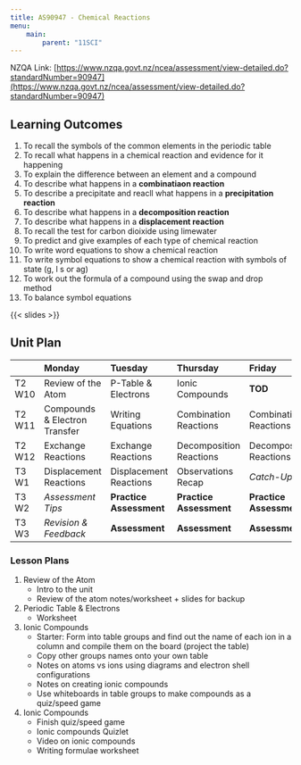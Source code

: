 ```yaml
---
title: AS90947 - Chemical Reactions
menu:
    main:
        parent: "11SCI"
---
```


NZQA Link: [https://www.nzqa.govt.nz/ncea/assessment/view-detailed.do?standardNumber=90947](https://www.nzqa.govt.nz/ncea/assessment/view-detailed.do?standardNumber=90947)

## Learning Outcomes

1. To recall the symbols of the common elements in the periodic table
2. To recall what happens in a chemical reaction and evidence for it happening
3. To explain the difference between an element and a compound
4. To describe what happens in a __combinatiaon reaction__
5. To describe a precipitate and reacll what happens in a __precipitation reaction__
6. To describe what happens in a __decomposition reaction__
7. To describe what happens in a __displacement reaction__
8. To recall the test for carbon dioixide using limewater
9. To predict and give examples of each type of chemical reaction
10. To write word equations to show a chemical reaction
11. To write symbol equations to show a chemical reaction with symbols of state (g, l s or ag)
12. To work out the formula of a compound using the swap and drop method
13. To balance symbol equations

{{< slides >}}

## Unit Plan

|        | Monday                        | Tuesday                 | Thursday                | Friday                  |
|:-------|:------------------------------|:------------------------|:------------------------|:------------------------|
| T2 W10 | Review of the Atom            | P-Table & Electrons     | Ionic Compounds         | __TOD__                 |
| T2 W11 | Compounds & Electron Transfer | Writing Equations       | Combination Reactions   | Combination Reactions   |
| T2 W12 | Exchange Reactions            | Exchange Reactions      | Decomposition Reactions | Decomposition Reactions |
| T3 W1  | Displacement Reactions        | Displacement Reactions  | Observations Recap      | _Catch-Up_              |
| T3 W2  | _Assessment Tips_             | __Practice Assessment__ | __Practice Assessment__ | __Practice Assessment__ |
| T3 W3  | _Revision & Feedback_         | __Assessment__          | __Assessment__          | __Assessment__          |

### Lesson Plans

1. Review of the Atom
     - Intro to the unit
     - Review of the atom notes/worksheet + slides for backup
2. Periodic Table & Electrons
     - Worksheet
3. Ionic Compounds
     - Starter: Form into table groups and find out the name of each ion in a column and compile them on the board (project the table)
     - Copy other groups names onto your own table
     - Notes on atoms vs ions using diagrams and electron shell configurations
     - Notes on creating ionic compounds
     - Use whiteboards in table groups to make compounds as a quiz/speed game
4. Ionic Compounds
    - Finish quiz/speed game
    - Ionic compounds Quizlet
    - Video on ionic compounds
    - Writing formulae worksheet
    
